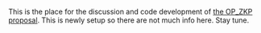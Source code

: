 This is the place for the discussion and code development of [the OP_ZKP proposal](https://lists.linuxfoundation.org/pipermail/bitcoin-dev/2023-April/021592.html). This is newly setup so there are not much info here. Stay tune.